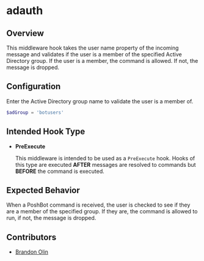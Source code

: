 # adauth

## Overview

This middleware hook takes the user name property of the incoming message and validates if the user is a member of the specified Active Directory group.
If the user is a member, the command is allowed. If not, the message is dropped.

## Configuration

Enter the Active Directory group name to validate the user is a member of.

```powershell
$adGroup = 'botusers'
```

## Intended Hook Type

- **PreExecute**

  This middleware is intended to be used as a `PreExecute` hook.
  Hooks of this type are executed **AFTER** messages are resolved to commands but **BEFORE** the command is executed.

## Expected Behavior

When a PoshBot command is received, the user is checked to see if they are a member of the specified group.
If they are, the command is allowed to run, if not, the message is dropped.

## Contributors

- [Brandon Olin](https://github.com/devblackops)

